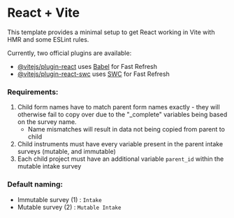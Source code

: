 # React + Vite

This template provides a minimal setup to get React working in Vite with HMR and some ESLint rules.

Currently, two official plugins are available:

- [@vitejs/plugin-react](https://github.com/vitejs/vite-plugin-react/blob/main/packages/plugin-react/README.md) uses [Babel](https://babeljs.io/) for Fast Refresh
- [@vitejs/plugin-react-swc](https://github.com/vitejs/vite-plugin-react-swc) uses [SWC](https://swc.rs/) for Fast Refresh

### Requirements: 

1. Child form names have to match parent form names exactly - they will otherwise fail to copy over due to the "_complete" variables being based on the survey name.
    - Name mismatches will result in data not being copied from parent to child
2. Child instruments must have every variable present in the parent intake surveys (mutable, and immutable)
3. Each child project must have an additional variable `parent_id` within the mutable intake survey

### Default naming: 
- Immutable survey (1) : `Intake`
- Mutable survey (2) : `Mutable Intake`